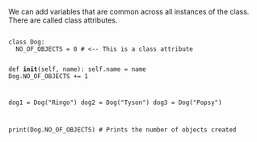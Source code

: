 We can add variables that are common across all instances of the class. There are called class attributes.

<codeblock language="python" type="lesson">
<code>
class Dog:
  NO_OF_OBJECTS = 0 # <-- This is a class attribute

  def __init__(self, name):
    self.name = name
    Dog.NO_OF_OBJECTS += 1

dog1 = Dog("Ringo")
dog2 = Dog("Tyson")
dog3 = Dog("Popsy")

print(Dog.NO_OF_OBJECTS) # Prints the number of objects created
</code>
</codeblock>